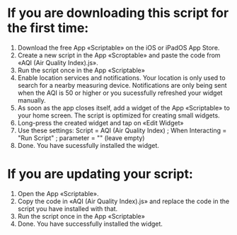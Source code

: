 # If you are downloading this script for the first time:

1. Download the free App «Scriptable» on the iOS or iPadOS App Store.
2. Create a new script in the App «Scroptable» and paste the code from «AQI (Air Quality Index).js».
3. Run the script once in the App «Scriptable»
4. Enable location services and notifications. Your location is only used to search for a nearby measuring device. Notifications are only being sent when the AQI is 50 or higher or you sucessfully refreshed your widget manually.
5. As soon as the app closes itself, add a widget of the App «Scriptable» to your home screen. The script is optimized for creating small widgets.
6. Long-press the created widget and tap on «Edit Widget»
7. Use these settings: Script = AQI (Air Quality Index) ; When Interacting = "Run Script" ; parameter = "" (leave empty)
8. Done. You have sucessfully installed the widget.
 
# If you are updating your script:

1. Open the App «Scriptable».
2. Copy the code in «AQI (Air Quality Index).js» and replace the code in the script you have installed with that.
3. Run the script once in the App «Scriptable»
4. Done. You have successfully installed the widget.
